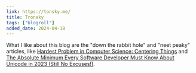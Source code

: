 ```yaml
---
link: https://tonsky.me/
title: Tronsky
tags: ["blogroll"]
added_date: 2024-04-18
---
```


What I like about this blog are the "down the rabbit hole" and "neet peaky" articles, like
[Hardest Problem in Computer Science: Centering Things](https://tonsky.me/blog/centering/)
and  [The Absolute Minimum Every Software Developer Must Know About Unicode in 2023 (Still No Excuses!)](https://tonsky.me/blog/unicode/). 
